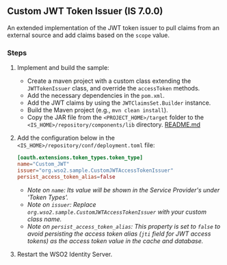 ## Custom JWT Token Issuer (IS 7.0.0)

An extended implementation of the JWT token issuer to pull claims from an external source and add claims based on the `scope` value.

### Steps
1. Implement and build the sample:

   - Create a maven project with a custom class extending the `JWTTokenIssuer` class, and override the `accessToken` methods.
   - Add the necessary dependencies in the `pom.xml`.
   - Add the JWT claims by using the `JWTClaimsSet.Builder` instance.
   - Build the Maven project (e.g., `mvn clean install`).
   - Copy the JAR file from the `<PROJECT_HOME>/target` folder to the `<IS_HOME>/repository/components/lib` directory.
[README.md](../../Desktop/wso2_custom_jwt_access_token_issuer/README.md)

2. Add the configuration below in the `<IS_HOME>/repository/conf/deployment.toml` file:
   
    ```toml
    [oauth.extensions.token_types.token_type]
    name="Custom_JWT"
    issuer="org.wso2.sample.CustomJWTAccessTokenIssuer"
    persist_access_token_alias=false
    ```
    * _Note on `name`: Its value will be shown in the Service Provider's under 'Token Types'._
    * _Note on `issuer`: Replace `org.wso2.sample.CustomJWTAccessTokenIssuer` with your custom class name._
    * _Note on `persist_access_token_alias`: This property is set to `false` to avoid persisting the access token alias (`jti` field for JWT access tokens) as the access token value in the cache and database._


3. Restart the WSO2 Identity Server.

